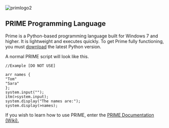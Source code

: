 ![primlogo2](https://user-images.githubusercontent.com/76265961/135762611-629fd6aa-c110-4eb2-8a05-6a57bc055f1e.PNG)

## PRIME Programming Language
Prime is a Python-based programming language built for Windows 7 and higher. It is lightweight and executes quickly. To get Prime fully functioning, you must [download](https://www.python.org/downloads/) the latest Python version.


A normal PRIME script will look like this.
```
//Example [DO NOT USE]

arr names {
"Tom"
"Sara"
};
system.input("");
itm(>system.input);
system.display("The names are:");
system.display(>names);
```
If you wish to learn how to use PRIME, enter the [PRIME Documentation (Wiki).](https://github.com/GitbyteMaster/PRIME-Lang/wiki)
